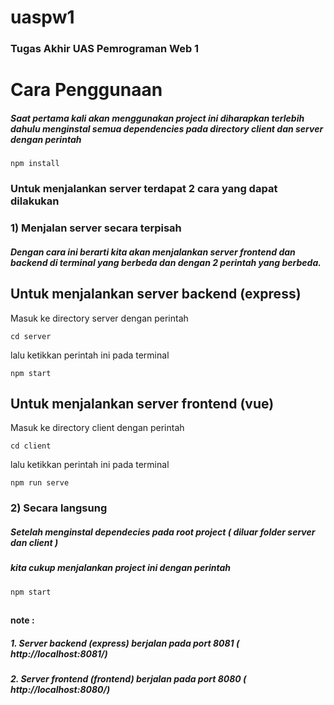 
# uaspw1 
 ### Tugas Akhir UAS Pemrograman Web 1

# Cara Penggunaan
 ##### Saat pertama kali akan menggunakan project ini diharapkan terlebih dahulu menginstal semua dependencies pada directory client dan server dengan perintah 
   ```
   npm install
   ```  
 ### Untuk menjalankan server terdapat 2 cara yang dapat dilakukan   
 ### 1) Menjalan server secara terpisah  
 ##### Dengan cara ini berarti kita akan menjalankan server frontend dan backend di terminal yang berbeda dan dengan 2 perintah yang berbeda.
 
  ## Untuk menjalankan server backend (express)
   Masuk ke directory server dengan perintah 
  ```
  cd server
  ``` 
   lalu ketikkan perintah ini pada terminal
  ```
  npm start
  ```
   ## Untuk menjalankan server frontend (vue)
 
  Masuk ke directory client dengan perintah 
  ```
  cd client
  ``` 
  lalu ketikkan perintah ini pada terminal
  ```
  npm run serve
  ```
### 2) Secara langsung
   
   ##### Setelah menginstal dependecies pada root project ( diluar folder server dan client ) 
   ##### kita cukup menjalankan project ini dengan perintah
 
   ```
   npm start
   ```
##
#### note : 
##### 1. Server backend (express) berjalan pada port 8081 ( http://localhost:8081/)
##### 2. Server frontend (frontend) berjalan pada port 8080 ( http://localhost:8080/)
